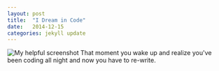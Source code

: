 ```yaml
---
layout: post
title:  "I Dream in Code"
date:   2014-12-15
categories: jekyll update
---
```

![My helpful screenshot]({{site.url}}/assets/programmers_life.jpg)
That moment you wake up and realize you've been coding all night and now you have to re-write.
